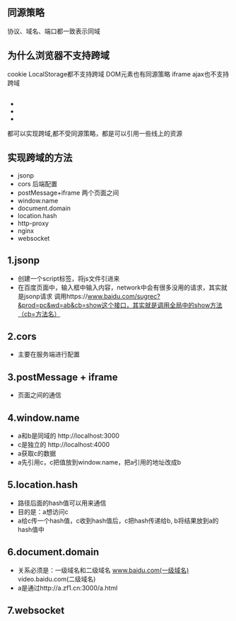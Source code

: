 ## 同源策略
协议、域名、端口都一致表示同域
## 为什么浏览器不支持跨域
cookie LocalStorage都不支持跨域
DOM元素也有同源策略  iframe
ajax也不支持跨域

## 
- <link rel="stylesheet" href="">
- <img src="" alt="">
- <script src=""></script>
都可以实现跨域,都不受同源策略，都是可以引用一些线上的资源


## 实现跨域的方法
- jsonp
- cors  后端配置
- postMessage+iframe 两个页面之间
- window.name
- document.domain
- location.hash
- http-proxy
- nginx
- websocket

## 1.jsonp
- 创建一个script标签，将js文件引进来
- 在百度页面中，输入框中输入内容，network中会有很多没用的请求，其实就是jsonp请求 调用https://www.baidu.com/sugrec?&prod=pc&wd=ab&cb=show这个接口，其实就是调用全局中的show方法（cb=方法名）

## 2.cors
- 主要在服务端进行配置

## 3.postMessage + iframe
- 页面之间的通信

## 4.window.name
- a和b是同域的 http://localhost:3000
- c是独立的 http://localhost:4000
- a获取c的数据
- a先引用c，c把值放到window.name，把a引用的地址改成b

## 5.location.hash
- 路径后面的hash值可以用来通信
- 目的是：a想访问c
- a给c传一个hash值，c收到hash值后，c把hash传递给b, b将结果放到a的hash值中

## 6.document.domain
- 关系必须是：一级域名和二级域名  www.baidu.com(一级域名)   video.baidu.com(二级域名)
- a是通过http://a.zf1.cn:3000/a.html

## 7.websocket
